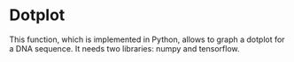 # Dotplot
This function, which is implemented in Python, allows to graph a dotplot for a DNA sequence. It needs two libraries: numpy and tensorflow.
